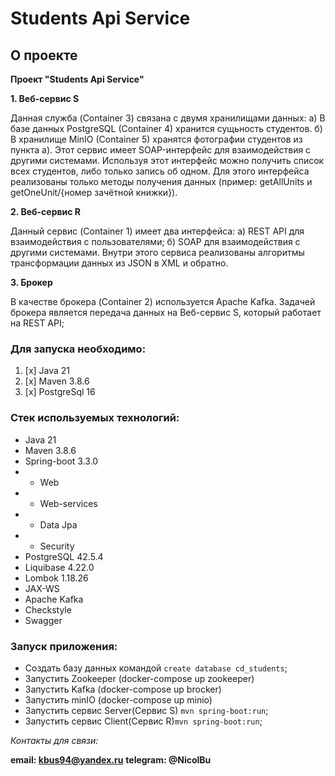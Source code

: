 # Students Api Service

## О проекте

**Проект "Students Api Service"**

**1. Веб-сервис S**

Данная служба (Container 3) связана с двумя хранилищами данных:
а) В базе данных PostgreSQL (Container 4) хранится сущьность студентов.
б) В хранилище MinIO (Container 5) хранятся фотографии студентов из пункта а).
Этот сервис имеет SOAP-интерфейс для взаимодействия с другими системами. 
Используя этот интерфейс можно получить список всех студентов, 
либо только запись об одном. Для этого интерфейса реализованы 
только методы получения данных 
(пример: getAllUnits и getOneUnit/{номер зачётной книжки}).

**2. Веб-сервис R**

Данный сервис (Container 1) имеет два интерфейса:
а) REST API для взаимодействия с пользователями;
б) SOAP для взаимодействия с другими системами.
Внутри этого сервиса реализованы алгоритмы трансформации данных 
из JSON в XML и обратно.


**3. Брокер**

В качестве брокера (Container 2) используется  Apache Kafka.
Задачей брокера является передача данных на Веб-сервис S, который работает на REST API;

### Для запуска необходимо:

1. [x] Java 21
2. [x] Maven 3.8.6
3. [x] PostgreSql 16

### Стек используемых технологий:
* Java 21
* Maven 3.8.6
* Spring-boot 3.3.0
* * Web
* * Web-services
* * Data Jpa
* * Security
* PostgreSQL 42.5.4
* Liquibase 4.22.0
* Lombok 1.18.26
* JAX-WS
* Apache Kafka
* Checkstyle
* Swagger

### Запуск приложения:

+ Создать базу данных командой ```create database cd_students```;
+ Запустить Zookeeper (docker-compose up zookeeper)
+ Запустить Kafka (docker-compose up brocker)
+ Запустить minIO (docker-compose up minio)
+ Запустить сервис Server(Сервис S) ```mvn spring-boot:run```;
+ Запустить сервис Client(Сервис R)```mvn spring-boot:run```;

_Контакты для связи:_

__**email: kbus94@yandex.ru**__
__**telegram: @NicolBu**__

